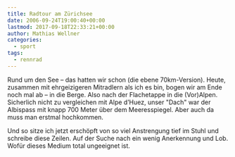 ```yaml
---
title: Radtour am Zürichsee
date: 2006-09-24T19:00:40+00:00
lastmod: 2017-09-18T22:33:21+00:00
author: Mathias Wellner
categories:
  - sport
tags:
  - rennrad
---
```

Rund um den See &#8211; das hatten wir schon (die ebene 70km-Version). Heute, zusammen mit ehrgeizigeren Mitradlern als ich es bin, bogen wir am Ende noch mal ab &#8211; in die Berge. Also nach der Flachetappe in die (Vor)Alpen. Sicherlich nicht zu vergleichen mit Alpe d&#8217;Huez, unser "Dach" war der Albispass mit knapp 700 Meter über dem Meeresspiegel. Aber auch da muss man erstmal hochkommen. 

Und so sitze ich jetzt erschöpft von so viel Anstrengung tief im Stuhl und schreibe diese Zeilen. Auf der Suche nach ein wenig Anerkennung und Lob. Wofür dieses Medium total ungeeignet ist.